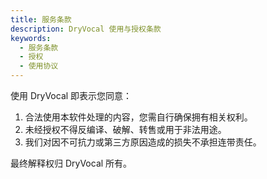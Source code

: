 ```yaml
---
title: 服务条款
description: DryVocal 使用与授权条款
keywords:
  - 服务条款
  - 授权
  - 使用协议
---
```


使用 DryVocal 即表示您同意：

1. 合法使用本软件处理的内容，您需自行确保拥有相关权利。
2. 未经授权不得反编译、破解、转售或用于非法用途。
3. 我们对因不可抗力或第三方原因造成的损失不承担连带责任。

最终解释权归 DryVocal 所有。


